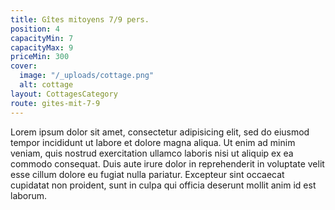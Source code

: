 ```yaml
---
title: Gîtes mitoyens 7/9 pers.
position: 4
capacityMin: 7
capacityMax: 9
priceMin: 300
cover:
  image: "/_uploads/cottage.png"
  alt: cottage
layout: CottagesCategory
route: gites-mit-7-9
---
```


Lorem ipsum dolor sit amet, consectetur adipisicing elit, sed do eiusmod tempor incididunt ut labore et dolore magna aliqua. Ut enim ad minim veniam, quis nostrud exercitation ullamco laboris nisi ut aliquip ex ea commodo consequat. Duis aute irure dolor in reprehenderit in voluptate velit esse cillum dolore eu fugiat nulla pariatur. Excepteur sint occaecat cupidatat non proident, sunt in culpa qui officia deserunt mollit anim id est laborum.
